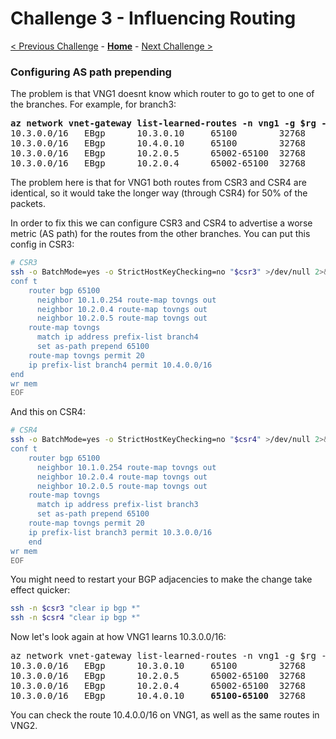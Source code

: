 # Challenge 3 - Influencing Routing

[< Previous Challenge](./02-enable_bgp.md) - **[Home](./README.md)** - [Next Challenge >](./04-filtering.md)

### Configuring AS path prepending

The problem is that VNG1 doesnt know which router to go to get to one of the branches. For example, for branch3:

<pre>
<b>az network vnet-gateway list-learned-routes -n vng1 -g $rg -o table | grep 10.3.0.0/16</b>
10.3.0.0/16   EBgp      10.3.0.10     65100        32768     10.3.0.10
10.3.0.0/16   EBgp      10.4.0.10     65100        32768     10.4.0.10
10.3.0.0/16   EBgp      10.2.0.5      65002-65100  32768     10.2.0.5
10.3.0.0/16   EBgp      10.2.0.4      65002-65100  32768     10.2.0.4
</pre>

The problem here is that for VNG1 both routes from CSR3 and CSR4 are identical, so it would take the longer way (through CSR4) for 50% of the packets.

In order to fix this we can configure CSR3 and CSR4 to advertise a worse metric (AS path) for the routes from the other branches. You can put this config in CSR3:

```bash
# CSR3
ssh -o BatchMode=yes -o StrictHostKeyChecking=no "$csr3" >/dev/null 2>&1 <<EOF
conf t
    router bgp 65100
      neighbor 10.1.0.254 route-map tovngs out
      neighbor 10.2.0.4 route-map tovngs out
      neighbor 10.2.0.5 route-map tovngs out
    route-map tovngs
      match ip address prefix-list branch4
      set as-path prepend 65100
    route-map tovngs permit 20
    ip prefix-list branch4 permit 10.4.0.0/16
end
wr mem
EOF
```

And this on CSR4:

```bash
# CSR4
ssh -o BatchMode=yes -o StrictHostKeyChecking=no "$csr4" >/dev/null 2>&1 <<EOF
conf t
    router bgp 65100
      neighbor 10.1.0.254 route-map tovngs out
      neighbor 10.2.0.4 route-map tovngs out
      neighbor 10.2.0.5 route-map tovngs out
    route-map tovngs
      match ip address prefix-list branch3
      set as-path prepend 65100
    route-map tovngs permit 20
    ip prefix-list branch3 permit 10.3.0.0/16
    end
wr mem
EOF
```

You might need to restart your BGP adjacencies to make the change take effect quicker:

```bash
ssh -n $csr3 "clear ip bgp *"
ssh -n $csr4 "clear ip bgp *"
```

Now let's look again at how VNG1 learns 10.3.0.0/16:

<pre>
az network vnet-gateway list-learned-routes -n vng1 -g $rg -o table | grep 10.3.0.0/16
10.3.0.0/16   EBgp      10.3.0.10     65100        32768     10.3.0.10
10.3.0.0/16   EBgp      10.2.0.5      65002-65100  32768     10.2.0.5
10.3.0.0/16   EBgp      10.2.0.4      65002-65100  32768     10.2.0.4
10.3.0.0/16   EBgp      10.4.0.10     <b>65100-65100</b>  32768     10.4.0.10
</pre>

You can check the route 10.4.0.0/16 on VNG1, as well as the same routes in VNG2.
